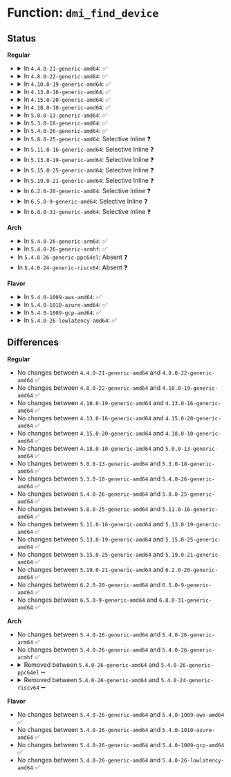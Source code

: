 # Function: <code>dmi_find_device</code>

## Status
<b>Regular</b>
<ul>
<li>
<details>
<summary>In <code>4.4.0-21-generic-amd64</code>: ✅</summary>

```c
const struct dmi_device * dmi_find_device(int type, const char * name, const struct dmi_device * from)
```

```json
{
  "name": "dmi_find_device",
  "collision_type": "Unique Global",
  "inline_type": "No",
  "funcs": [
    {
      "addr": 18446744071585984960,
      "name": "dmi_find_device",
      "external": true,
      "loc": "drivers/firmware/dmi_scan.c:877",
      "file": "drivers/firmware/dmi_scan.c",
      "inline": "seen, unknown",
      "caller_inline": [],
      "caller_func": [
        "drivers/ata/ata_piix.c:piix_pci_device_suspend"
      ]
    }
  ],
  "symbols": [
    {
      "addr": 18446744071585984960,
      "name": "dmi_find_device",
      "section": ".text",
      "bind": "STB_GLOBAL",
      "size": 107
    }
  ]
}
```
</details>
</li>
<li>
<details>
<summary>In <code>4.8.0-22-generic-amd64</code>: ✅</summary>

```c
const struct dmi_device * dmi_find_device(int type, const char * name, const struct dmi_device * from)
```

```json
{
  "name": "dmi_find_device",
  "collision_type": "Unique Global",
  "inline_type": "No",
  "funcs": [
    {
      "addr": 18446744071586391344,
      "name": "dmi_find_device",
      "external": true,
      "loc": "drivers/firmware/dmi_scan.c:899",
      "file": "drivers/firmware/dmi_scan.c",
      "inline": "seen, unknown",
      "caller_inline": [],
      "caller_func": [
        "drivers/ata/ata_piix.c:piix_pci_device_suspend"
      ]
    }
  ],
  "symbols": [
    {
      "addr": 18446744071586391344,
      "name": "dmi_find_device",
      "section": ".text",
      "bind": "STB_GLOBAL",
      "size": 107
    }
  ]
}
```
</details>
</li>
<li>
<details>
<summary>In <code>4.10.0-19-generic-amd64</code>: ✅</summary>

```c
const struct dmi_device * dmi_find_device(int type, const char * name, const struct dmi_device * from)
```

```json
{
  "name": "dmi_find_device",
  "collision_type": "Unique Global",
  "inline_type": "No",
  "funcs": [
    {
      "addr": 18446744071586600192,
      "name": "dmi_find_device",
      "external": true,
      "loc": "drivers/firmware/dmi_scan.c:899",
      "file": "drivers/firmware/dmi_scan.c",
      "inline": "seen, unknown",
      "caller_inline": [],
      "caller_func": [
        "drivers/ata/ata_piix.c:piix_pci_device_suspend"
      ]
    }
  ],
  "symbols": [
    {
      "addr": 18446744071586600192,
      "name": "dmi_find_device",
      "section": ".text",
      "bind": "STB_GLOBAL",
      "size": 107
    }
  ]
}
```
</details>
</li>
<li>
<details>
<summary>In <code>4.13.0-16-generic-amd64</code>: ✅</summary>

```c
const struct dmi_device * dmi_find_device(int type, const char * name, const struct dmi_device * from)
```

```json
{
  "name": "dmi_find_device",
  "collision_type": "Unique Global",
  "inline_type": "No",
  "funcs": [
    {
      "addr": 18446744071586725200,
      "name": "dmi_find_device",
      "external": true,
      "loc": "drivers/firmware/dmi_scan.c:924",
      "file": "drivers/firmware/dmi_scan.c",
      "inline": "seen, unknown",
      "caller_inline": [],
      "caller_func": [
        "drivers/char/ipmi/ipmi_dmi.c:scan_for_dmi_ipmi",
        "drivers/ata/ata_piix.c:piix_pci_device_suspend"
      ]
    }
  ],
  "symbols": [
    {
      "addr": 18446744071586725200,
      "name": "dmi_find_device",
      "section": ".text",
      "bind": "STB_GLOBAL",
      "size": 110
    }
  ]
}
```
</details>
</li>
<li>
<details>
<summary>In <code>4.15.0-20-generic-amd64</code>: ✅</summary>

```c
const struct dmi_device * dmi_find_device(int type, const char * name, const struct dmi_device * from)
```

```json
{
  "name": "dmi_find_device",
  "collision_type": "Unique Global",
  "inline_type": "No",
  "funcs": [
    {
      "addr": 18446744071587209504,
      "name": "dmi_find_device",
      "external": true,
      "loc": "drivers/firmware/dmi_scan.c:924",
      "file": "drivers/firmware/dmi_scan.c",
      "inline": "seen, unknown",
      "caller_inline": [],
      "caller_func": [
        "drivers/char/ipmi/ipmi_dmi.c:scan_for_dmi_ipmi",
        "drivers/ata/ata_piix.c:piix_pci_device_suspend"
      ]
    }
  ],
  "symbols": [
    {
      "addr": 18446744071587209504,
      "name": "dmi_find_device",
      "section": ".text",
      "bind": "STB_GLOBAL",
      "size": 110
    }
  ]
}
```
</details>
</li>
<li>
<details>
<summary>In <code>4.18.0-10-generic-amd64</code>: ✅</summary>

```c
const struct dmi_device * dmi_find_device(int type, const char * name, const struct dmi_device * from)
```

```json
{
  "name": "dmi_find_device",
  "collision_type": "Unique Global",
  "inline_type": "No",
  "funcs": [
    {
      "addr": 18446744071587509760,
      "name": "dmi_find_device",
      "external": true,
      "loc": "drivers/firmware/dmi_scan.c:942",
      "file": "drivers/firmware/dmi_scan.c",
      "inline": "seen, unknown",
      "caller_inline": [],
      "caller_func": [
        "drivers/char/ipmi/ipmi_dmi.c:scan_for_dmi_ipmi",
        "drivers/ata/ata_piix.c:piix_pci_device_suspend",
        "drivers/firmware/dmi_scan.c:dmi_matches",
        "drivers/firmware/dmi_scan.c:dmi_save_one_device"
      ]
    }
  ],
  "symbols": [
    {
      "addr": 18446744071587509760,
      "name": "dmi_find_device",
      "section": ".text",
      "bind": "STB_GLOBAL",
      "size": 110
    }
  ]
}
```
</details>
</li>
<li>
<details>
<summary>In <code>5.0.0-13-generic-amd64</code>: ✅</summary>

```c
const struct dmi_device * dmi_find_device(int type, const char * name, const struct dmi_device * from)
```

```json
{
  "name": "dmi_find_device",
  "collision_type": "Unique Global",
  "inline_type": "No",
  "funcs": [
    {
      "addr": 18446744071587689936,
      "name": "dmi_find_device",
      "external": true,
      "loc": "drivers/firmware/dmi_scan.c:942",
      "file": "drivers/firmware/dmi_scan.c",
      "inline": "seen, unknown",
      "caller_inline": [],
      "caller_func": [
        "drivers/char/ipmi/ipmi_dmi.c:scan_for_dmi_ipmi",
        "drivers/ata/ata_piix.c:piix_pci_device_suspend",
        "drivers/firmware/dmi_scan.c:dmi_matches",
        "drivers/firmware/dmi_scan.c:dmi_save_one_device"
      ]
    }
  ],
  "symbols": [
    {
      "addr": 18446744071587689936,
      "name": "dmi_find_device",
      "section": ".text",
      "bind": "STB_GLOBAL",
      "size": 110
    }
  ]
}
```
</details>
</li>
<li>
<details>
<summary>In <code>5.3.0-18-generic-amd64</code>: ✅</summary>

```c
const struct dmi_device * dmi_find_device(int type, const char * name, const struct dmi_device * from)
```

```json
{
  "name": "dmi_find_device",
  "collision_type": "Unique Global",
  "inline_type": "No",
  "funcs": [
    {
      "addr": 18446744071587969216,
      "name": "dmi_find_device",
      "external": true,
      "loc": "drivers/firmware/dmi_scan.c:945",
      "file": "drivers/firmware/dmi_scan.c",
      "inline": "seen, unknown",
      "caller_inline": [],
      "caller_func": [
        "drivers/char/ipmi/ipmi_dmi.c:scan_for_dmi_ipmi",
        "drivers/ata/ata_piix.c:piix_pci_device_suspend",
        "drivers/firmware/dmi_scan.c:dmi_matches",
        "drivers/firmware/dmi_scan.c:dmi_save_one_device"
      ]
    }
  ],
  "symbols": [
    {
      "addr": 18446744071587969216,
      "name": "dmi_find_device",
      "section": ".text",
      "bind": "STB_GLOBAL",
      "size": 112
    }
  ]
}
```
</details>
</li>
<li>
<details>
<summary>In <code>5.4.0-26-generic-amd64</code>: ✅</summary>

```c
const struct dmi_device * dmi_find_device(int type, const char * name, const struct dmi_device * from)
```

```json
{
  "name": "dmi_find_device",
  "collision_type": "Unique Global",
  "inline_type": "No",
  "funcs": [
    {
      "addr": 18446744071588176352,
      "name": "dmi_find_device",
      "external": true,
      "loc": "drivers/firmware/dmi_scan.c:945",
      "file": "drivers/firmware/dmi_scan.c",
      "inline": "seen, unknown",
      "caller_inline": [],
      "caller_func": [
        "drivers/char/ipmi/ipmi_dmi.c:scan_for_dmi_ipmi",
        "drivers/ata/ata_piix.c:piix_pci_device_suspend",
        "drivers/firmware/dmi_scan.c:dmi_matches",
        "drivers/firmware/dmi_scan.c:dmi_save_one_device"
      ]
    }
  ],
  "symbols": [
    {
      "addr": 18446744071588176352,
      "name": "dmi_find_device",
      "section": ".text",
      "bind": "STB_GLOBAL",
      "size": 112
    }
  ]
}
```
</details>
</li>
<li>
<details>
<summary>In <code>5.8.0-25-generic-amd64</code>: Selective Inline ❓</summary>

```c
const struct dmi_device * dmi_find_device(int type, const char * name, const struct dmi_device * from)
```

```json
{
  "name": "dmi_find_device",
  "collision_type": "Unique Global",
  "inline_type": "Selective",
  "funcs": [
    {
      "addr": 18446744071589042353,
      "name": "dmi_find_device",
      "external": true,
      "loc": "drivers/firmware/dmi_scan.c:981",
      "file": "drivers/firmware/dmi_scan.c",
      "inline": "not declared, inlined",
      "caller_inline": [
        "drivers/firmware/dmi_scan.c:dmi_matches"
      ],
      "caller_func": [
        "drivers/char/ipmi/ipmi_dmi.c:scan_for_dmi_ipmi",
        "drivers/firmware/dmi_scan.c:dmi_save_one_device"
      ]
    }
  ],
  "symbols": [
    {
      "addr": 18446744071589041456,
      "name": "dmi_find_device",
      "section": ".text",
      "bind": "STB_GLOBAL",
      "size": 112
    }
  ]
}
```
</details>
</li>
<li>
<details>
<summary>In <code>5.11.0-16-generic-amd64</code>: Selective Inline ❓</summary>

```c
const struct dmi_device * dmi_find_device(int type, const char * name, const struct dmi_device * from)
```

```json
{
  "name": "dmi_find_device",
  "collision_type": "Unique Global",
  "inline_type": "Selective",
  "funcs": [
    {
      "addr": 18446744071589051681,
      "name": "dmi_find_device",
      "external": true,
      "loc": "drivers/firmware/dmi_scan.c:981",
      "file": "drivers/firmware/dmi_scan.c",
      "inline": "not declared, inlined",
      "caller_inline": [
        "drivers/firmware/dmi_scan.c:dmi_matches"
      ],
      "caller_func": [
        "drivers/char/ipmi/ipmi_dmi.c:scan_for_dmi_ipmi",
        "drivers/firmware/dmi_scan.c:dmi_save_one_device"
      ]
    }
  ],
  "symbols": [
    {
      "addr": 18446744071589050784,
      "name": "dmi_find_device",
      "section": ".text",
      "bind": "STB_GLOBAL",
      "size": 112
    }
  ]
}
```
</details>
</li>
<li>
<details>
<summary>In <code>5.13.0-19-generic-amd64</code>: Selective Inline ❓</summary>

```c
const struct dmi_device * dmi_find_device(int type, const char * name, const struct dmi_device * from)
```

```json
{
  "name": "dmi_find_device",
  "collision_type": "Unique Global",
  "inline_type": "Selective",
  "funcs": [
    {
      "addr": 18446744071588939041,
      "name": "dmi_find_device",
      "external": true,
      "loc": "drivers/firmware/dmi_scan.c:982",
      "file": "drivers/firmware/dmi_scan.c",
      "inline": "not declared, inlined",
      "caller_inline": [
        "drivers/firmware/dmi_scan.c:dmi_matches"
      ],
      "caller_func": [
        "drivers/char/ipmi/ipmi_dmi.c:scan_for_dmi_ipmi",
        "drivers/firmware/dmi_scan.c:dmi_save_one_device"
      ]
    }
  ],
  "symbols": [
    {
      "addr": 18446744071588938160,
      "name": "dmi_find_device",
      "section": ".text",
      "bind": "STB_GLOBAL",
      "size": 112
    }
  ]
}
```
</details>
</li>
<li>
<details>
<summary>In <code>5.15.0-25-generic-amd64</code>: Selective Inline ❓</summary>

```c
const struct dmi_device * dmi_find_device(int type, const char * name, const struct dmi_device * from)
```

```json
{
  "name": "dmi_find_device",
  "collision_type": "Unique Global",
  "inline_type": "Selective",
  "funcs": [
    {
      "addr": 18446744071589647145,
      "name": "dmi_find_device",
      "external": true,
      "loc": "drivers/firmware/dmi_scan.c:982",
      "file": "drivers/firmware/dmi_scan.c",
      "inline": "not declared, inlined",
      "caller_inline": [
        "drivers/firmware/dmi_scan.c:dmi_matches"
      ],
      "caller_func": [
        "drivers/char/ipmi/ipmi_dmi.c:scan_for_dmi_ipmi",
        "drivers/firmware/dmi_scan.c:dmi_save_one_device"
      ]
    }
  ],
  "symbols": [
    {
      "addr": 18446744071589645952,
      "name": "dmi_find_device",
      "section": ".text",
      "bind": "STB_GLOBAL",
      "size": 112
    }
  ]
}
```
</details>
</li>
<li>
<details>
<summary>In <code>5.19.0-21-generic-amd64</code>: Selective Inline ❓</summary>

```c
const struct dmi_device * dmi_find_device(int type, const char * name, const struct dmi_device * from)
```

```json
{
  "name": "dmi_find_device",
  "collision_type": "Unique Global",
  "inline_type": "Selective",
  "funcs": [
    {
      "addr": 18446744071591148477,
      "name": "dmi_find_device",
      "external": true,
      "loc": "drivers/firmware/dmi_scan.c:982",
      "file": "drivers/firmware/dmi_scan.c",
      "inline": "not declared, inlined",
      "caller_inline": [
        "drivers/firmware/dmi_scan.c:dmi_matches"
      ],
      "caller_func": [
        "drivers/char/ipmi/ipmi_dmi.c:scan_for_dmi_ipmi",
        "drivers/firmware/dmi_scan.c:dmi_save_one_device"
      ]
    }
  ],
  "symbols": [
    {
      "addr": 18446744071591147152,
      "name": "dmi_find_device",
      "section": ".text",
      "bind": "STB_GLOBAL",
      "size": 130
    }
  ]
}
```
</details>
</li>
<li>
<details>
<summary>In <code>6.2.0-20-generic-amd64</code>: Selective Inline ❓</summary>

```c
const struct dmi_device * dmi_find_device(int type, const char * name, const struct dmi_device * from)
```

```json
{
  "name": "dmi_find_device",
  "collision_type": "Unique Global",
  "inline_type": "Selective",
  "funcs": [
    {
      "addr": 18446744071592874909,
      "name": "dmi_find_device",
      "external": true,
      "loc": "drivers/firmware/dmi_scan.c:988",
      "file": "drivers/firmware/dmi_scan.c",
      "inline": "not declared, inlined",
      "caller_inline": [
        "drivers/firmware/dmi_scan.c:dmi_matches",
        "drivers/firmware/dmi_scan.c:dmi_save_one_device"
      ],
      "caller_func": [
        "drivers/char/ipmi/ipmi_dmi.c:scan_for_dmi_ipmi"
      ]
    }
  ],
  "symbols": [
    {
      "addr": 18446744071592873424,
      "name": "dmi_find_device",
      "section": ".text",
      "bind": "STB_GLOBAL",
      "size": 130
    }
  ]
}
```
</details>
</li>
<li>
<details>
<summary>In <code>6.5.0-9-generic-amd64</code>: Selective Inline ❓</summary>

```c
const struct dmi_device * dmi_find_device(int type, const char * name, const struct dmi_device * from)
```

```json
{
  "name": "dmi_find_device",
  "collision_type": "Unique Global",
  "inline_type": "Selective",
  "funcs": [
    {
      "addr": 18446744071593313373,
      "name": "dmi_find_device",
      "external": true,
      "loc": "drivers/firmware/dmi_scan.c:988",
      "file": "drivers/firmware/dmi_scan.c",
      "inline": "not declared, inlined",
      "caller_inline": [
        "drivers/firmware/dmi_scan.c:dmi_matches",
        "drivers/firmware/dmi_scan.c:dmi_save_one_device"
      ],
      "caller_func": [
        "drivers/char/ipmi/ipmi_dmi.c:scan_for_dmi_ipmi"
      ]
    }
  ],
  "symbols": [
    {
      "addr": 18446744071593311920,
      "name": "dmi_find_device",
      "section": ".text",
      "bind": "STB_GLOBAL",
      "size": 124
    }
  ]
}
```
</details>
</li>
<li>
<details>
<summary>In <code>6.8.0-31-generic-amd64</code>: Selective Inline ❓</summary>

```c
const struct dmi_device * dmi_find_device(int type, const char * name, const struct dmi_device * from)
```

```json
{
  "name": "dmi_find_device",
  "collision_type": "Unique Global",
  "inline_type": "Selective",
  "funcs": [
    {
      "addr": 18446744071594069917,
      "name": "dmi_find_device",
      "external": true,
      "loc": "drivers/firmware/dmi_scan.c:988",
      "file": "drivers/firmware/dmi_scan.c",
      "inline": "not declared, inlined",
      "caller_inline": [
        "drivers/firmware/dmi_scan.c:dmi_matches",
        "drivers/firmware/dmi_scan.c:dmi_save_one_device"
      ],
      "caller_func": [
        "drivers/char/ipmi/ipmi_dmi.c:scan_for_dmi_ipmi"
      ]
    }
  ],
  "symbols": [
    {
      "addr": 18446744071594068464,
      "name": "dmi_find_device",
      "section": ".text",
      "bind": "STB_GLOBAL",
      "size": 124
    }
  ]
}
```
</details>
</li>
</ul>
<b>Arch</b>
<ul>
<li>
<details>
<summary>In <code>5.4.0-26-generic-arm64</code>: ✅</summary>

```c
const struct dmi_device * dmi_find_device(int type, const char * name, const struct dmi_device * from)
```

```json
{
  "name": "dmi_find_device",
  "collision_type": "Unique Global",
  "inline_type": "No",
  "funcs": [
    {
      "addr": 18446603336501483808,
      "name": "dmi_find_device",
      "external": true,
      "loc": "drivers/firmware/dmi_scan.c:945",
      "file": "drivers/firmware/dmi_scan.c",
      "inline": "seen, unknown",
      "caller_inline": [],
      "caller_func": [
        "drivers/char/ipmi/ipmi_dmi.c:scan_for_dmi_ipmi",
        "drivers/firmware/dmi_scan.c:dmi_matches",
        "drivers/firmware/dmi_scan.c:dmi_save_one_device"
      ]
    }
  ],
  "symbols": [
    {
      "addr": 18446603336501483808,
      "name": "dmi_find_device",
      "section": ".text",
      "bind": "STB_GLOBAL",
      "size": 164
    }
  ]
}
```
</details>
</li>
<li>
<details>
<summary>In <code>5.4.0-26-generic-armhf</code>: ✅</summary>

```c
const struct dmi_device * dmi_find_device(int type, const char * name, const struct dmi_device * from)
```

```json
{
  "name": "dmi_find_device",
  "collision_type": "Unique Global",
  "inline_type": "No",
  "funcs": [
    {
      "addr": 3234023920,
      "name": "dmi_find_device",
      "external": true,
      "loc": "drivers/firmware/dmi_scan.c:945",
      "file": "drivers/firmware/dmi_scan.c",
      "inline": "seen, unknown",
      "caller_inline": [],
      "caller_func": [
        "drivers/pci/pci-label.c:find_smbios_instance_string",
        "drivers/char/ipmi/ipmi_dmi.c:scan_for_dmi_ipmi",
        "drivers/firmware/dmi_scan.c:dmi_matches",
        "drivers/firmware/dmi_scan.c:dmi_save_one_device"
      ]
    }
  ],
  "symbols": [
    {
      "addr": 3234023920,
      "name": "dmi_find_device",
      "section": ".text",
      "bind": "STB_GLOBAL",
      "size": 140
    }
  ]
}
```
</details>
</li>
<li>
In <code>5.4.0-26-generic-ppc64el</code>: Absent ❓
</li>
<li>
In <code>5.4.0-24-generic-riscv64</code>: Absent ❓
</li>
</ul>
<b>Flavor</b>
<ul>
<li>
<details>
<summary>In <code>5.4.0-1009-aws-amd64</code>: ✅</summary>

```c
const struct dmi_device * dmi_find_device(int type, const char * name, const struct dmi_device * from)
```

```json
{
  "name": "dmi_find_device",
  "collision_type": "Unique Global",
  "inline_type": "No",
  "funcs": [
    {
      "addr": 18446744071587794784,
      "name": "dmi_find_device",
      "external": true,
      "loc": "drivers/firmware/dmi_scan.c:945",
      "file": "drivers/firmware/dmi_scan.c",
      "inline": "seen, unknown",
      "caller_inline": [],
      "caller_func": [
        "drivers/char/ipmi/ipmi_dmi.c:scan_for_dmi_ipmi",
        "drivers/ata/ata_piix.c:piix_pci_device_suspend",
        "drivers/firmware/dmi_scan.c:dmi_matches",
        "drivers/firmware/dmi_scan.c:dmi_save_one_device"
      ]
    }
  ],
  "symbols": [
    {
      "addr": 18446744071587794784,
      "name": "dmi_find_device",
      "section": ".text",
      "bind": "STB_GLOBAL",
      "size": 112
    }
  ]
}
```
</details>
</li>
<li>
<details>
<summary>In <code>5.4.0-1010-azure-amd64</code>: ✅</summary>

```c
const struct dmi_device * dmi_find_device(int type, const char * name, const struct dmi_device * from)
```

```json
{
  "name": "dmi_find_device",
  "collision_type": "Unique Global",
  "inline_type": "No",
  "funcs": [
    {
      "addr": 18446744071587498208,
      "name": "dmi_find_device",
      "external": true,
      "loc": "drivers/firmware/dmi_scan.c:945",
      "file": "drivers/firmware/dmi_scan.c",
      "inline": "seen, unknown",
      "caller_inline": [],
      "caller_func": [
        "drivers/char/ipmi/ipmi_dmi.c:scan_for_dmi_ipmi",
        "drivers/ata/ata_piix.c:piix_pci_device_suspend",
        "drivers/firmware/dmi_scan.c:dmi_matches",
        "drivers/firmware/dmi_scan.c:dmi_save_one_device"
      ]
    }
  ],
  "symbols": [
    {
      "addr": 18446744071587498208,
      "name": "dmi_find_device",
      "section": ".text",
      "bind": "STB_GLOBAL",
      "size": 112
    }
  ]
}
```
</details>
</li>
<li>
<details>
<summary>In <code>5.4.0-1009-gcp-amd64</code>: ✅</summary>

```c
const struct dmi_device * dmi_find_device(int type, const char * name, const struct dmi_device * from)
```

```json
{
  "name": "dmi_find_device",
  "collision_type": "Unique Global",
  "inline_type": "No",
  "funcs": [
    {
      "addr": 18446744071588130880,
      "name": "dmi_find_device",
      "external": true,
      "loc": "drivers/firmware/dmi_scan.c:945",
      "file": "drivers/firmware/dmi_scan.c",
      "inline": "seen, unknown",
      "caller_inline": [],
      "caller_func": [
        "drivers/char/ipmi/ipmi_dmi.c:scan_for_dmi_ipmi",
        "drivers/ata/ata_piix.c:piix_pci_device_suspend",
        "drivers/firmware/dmi_scan.c:dmi_matches",
        "drivers/firmware/dmi_scan.c:dmi_save_one_device"
      ]
    }
  ],
  "symbols": [
    {
      "addr": 18446744071588130880,
      "name": "dmi_find_device",
      "section": ".text",
      "bind": "STB_GLOBAL",
      "size": 112
    }
  ]
}
```
</details>
</li>
<li>
<details>
<summary>In <code>5.4.0-26-lowlatency-amd64</code>: ✅</summary>

```c
const struct dmi_device * dmi_find_device(int type, const char * name, const struct dmi_device * from)
```

```json
{
  "name": "dmi_find_device",
  "collision_type": "Unique Global",
  "inline_type": "No",
  "funcs": [
    {
      "addr": 18446744071588248416,
      "name": "dmi_find_device",
      "external": true,
      "loc": "drivers/firmware/dmi_scan.c:945",
      "file": "drivers/firmware/dmi_scan.c",
      "inline": "seen, unknown",
      "caller_inline": [],
      "caller_func": [
        "drivers/char/ipmi/ipmi_dmi.c:scan_for_dmi_ipmi",
        "drivers/ata/ata_piix.c:piix_pci_device_suspend",
        "drivers/firmware/dmi_scan.c:dmi_matches",
        "drivers/firmware/dmi_scan.c:dmi_save_one_device"
      ]
    }
  ],
  "symbols": [
    {
      "addr": 18446744071588248416,
      "name": "dmi_find_device",
      "section": ".text",
      "bind": "STB_GLOBAL",
      "size": 112
    }
  ]
}
```
</details>
</li>
</ul>

## Differences
<b>Regular</b>
<ul>
<li>
No changes between <code>4.4.0-21-generic-amd64</code> and <code>4.8.0-22-generic-amd64</code> ✅
</li>
<li>
No changes between <code>4.8.0-22-generic-amd64</code> and <code>4.10.0-19-generic-amd64</code> ✅
</li>
<li>
No changes between <code>4.10.0-19-generic-amd64</code> and <code>4.13.0-16-generic-amd64</code> ✅
</li>
<li>
No changes between <code>4.13.0-16-generic-amd64</code> and <code>4.15.0-20-generic-amd64</code> ✅
</li>
<li>
No changes between <code>4.15.0-20-generic-amd64</code> and <code>4.18.0-10-generic-amd64</code> ✅
</li>
<li>
No changes between <code>4.18.0-10-generic-amd64</code> and <code>5.0.0-13-generic-amd64</code> ✅
</li>
<li>
No changes between <code>5.0.0-13-generic-amd64</code> and <code>5.3.0-18-generic-amd64</code> ✅
</li>
<li>
No changes between <code>5.3.0-18-generic-amd64</code> and <code>5.4.0-26-generic-amd64</code> ✅
</li>
<li>
No changes between <code>5.4.0-26-generic-amd64</code> and <code>5.8.0-25-generic-amd64</code> ✅
</li>
<li>
No changes between <code>5.8.0-25-generic-amd64</code> and <code>5.11.0-16-generic-amd64</code> ✅
</li>
<li>
No changes between <code>5.11.0-16-generic-amd64</code> and <code>5.13.0-19-generic-amd64</code> ✅
</li>
<li>
No changes between <code>5.13.0-19-generic-amd64</code> and <code>5.15.0-25-generic-amd64</code> ✅
</li>
<li>
No changes between <code>5.15.0-25-generic-amd64</code> and <code>5.19.0-21-generic-amd64</code> ✅
</li>
<li>
No changes between <code>5.19.0-21-generic-amd64</code> and <code>6.2.0-20-generic-amd64</code> ✅
</li>
<li>
No changes between <code>6.2.0-20-generic-amd64</code> and <code>6.5.0-9-generic-amd64</code> ✅
</li>
<li>
No changes between <code>6.5.0-9-generic-amd64</code> and <code>6.8.0-31-generic-amd64</code> ✅
</li>
</ul>
<b>Arch</b>
<ul>
<li>
No changes between <code>5.4.0-26-generic-amd64</code> and <code>5.4.0-26-generic-arm64</code> ✅
</li>
<li>
No changes between <code>5.4.0-26-generic-amd64</code> and <code>5.4.0-26-generic-armhf</code> ✅
</li>
<li>
<details>
<summary>Removed between <code>5.4.0-26-generic-amd64</code> and <code>5.4.0-26-generic-ppc64el</code> ➖</summary>

```c
const struct dmi_device * dmi_find_device(int type, const char * name, const struct dmi_device * from)
```
</details>
</li>
<li>
<details>
<summary>Removed between <code>5.4.0-26-generic-amd64</code> and <code>5.4.0-24-generic-riscv64</code> ➖</summary>

```c
const struct dmi_device * dmi_find_device(int type, const char * name, const struct dmi_device * from)
```
</details>
</li>
</ul>
<b>Flavor</b>
<ul>
<li>
No changes between <code>5.4.0-26-generic-amd64</code> and <code>5.4.0-1009-aws-amd64</code> ✅
</li>
<li>
No changes between <code>5.4.0-26-generic-amd64</code> and <code>5.4.0-1010-azure-amd64</code> ✅
</li>
<li>
No changes between <code>5.4.0-26-generic-amd64</code> and <code>5.4.0-1009-gcp-amd64</code> ✅
</li>
<li>
No changes between <code>5.4.0-26-generic-amd64</code> and <code>5.4.0-26-lowlatency-amd64</code> ✅
</li>
</ul>
